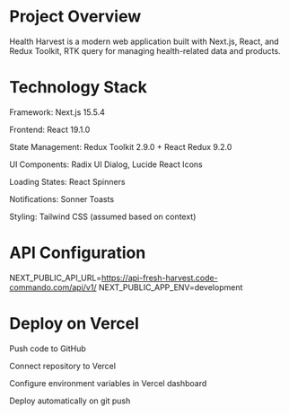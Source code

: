# Project Overview
Health Harvest is a modern web application built with Next.js, React, and Redux Toolkit, RTK query for managing health-related data and products.

# Technology Stack
Framework: Next.js 15.5.4

Frontend: React 19.1.0

State Management: Redux Toolkit 2.9.0 + React Redux 9.2.0

UI Components: Radix UI Dialog, Lucide React Icons

Loading States: React Spinners

Notifications: Sonner Toasts

Styling: Tailwind CSS (assumed based on context)

# API Configuration
NEXT_PUBLIC_API_URL=https://api-fresh-harvest.code-commando.com/api/v1/
NEXT_PUBLIC_APP_ENV=development

# Deploy on Vercel 
Push  code to GitHub

Connect  repository to Vercel

Configure environment variables in Vercel dashboard

Deploy automatically on git push
